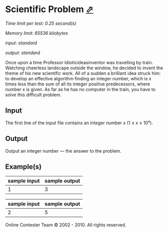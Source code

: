# Scientific Problem [⬀](http://acm.sgu.ru/problem.php?contest=0&problem=403)

_Time limit per test: 0.25 second(s)_

_Memory limit: 65536 kilobytes_

_input: standard_

_output: standard_



Once upon a time Professor Idioticideasinventor was travelling by train. Watching cheerless landscape outside the window, he decided to invent the theme of his new scientific work. All of a sudden a brilliant idea struck him: to develop an effective algorithm finding an integer number, which is x times less than the sum of all its integer positive predecessors, where number x is given. As far as he has no computer in the train, you have to solve this difficult problem.

## Input
The first line of the input file contains an integer number x (1 ≤ x ≤ 10⁹).

## Output
Output an integer number — the answer to the problem.

## Example(s)

| sample input | sample output |
|:-------------|:--------------|
| 1            | 3             |


| sample input | sample output |
|:-------------|:--------------|
| 2            | 5             |


Online Contester Team © 2002 - 2010. All rights reserved.
